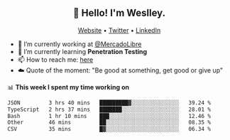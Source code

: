 <h2 align="center">👋 Hello! I'm Weslley.</h2>
<p align="center">
  <a href="http://weslleyneri.com.br">Website</a> •
  <a href="https://twitter.com/Weslley_Neri">Twitter</a> •
  <a href="https://www.linkedin.com/in/weslley-neri-3658908b">LinkedIn</a>
</p>


- 🔭 I’m currently working at [@MercadoLibre](https://github.com/mercadolibre)
- 🌱 I’m currently learning **Penetration Testing**
- 📫 How to reach me: [here](mailto:weslley39@gmail.com)
- ☁️ Quote of the moment: "Be good at something, get good or give up"

📊 **This week I spent my time working on**
<!--START_SECTION:waka-->

```txt
JSON         3 hrs 40 mins   █████████▓░░░░░░░░░░░░░░░   39.24 %
TypeScript   2 hrs 37 mins   ███████░░░░░░░░░░░░░░░░░░   28.01 %
Bash         1 hr 10 mins    ███░░░░░░░░░░░░░░░░░░░░░░   12.46 %
Other        46 mins         ██░░░░░░░░░░░░░░░░░░░░░░░   08.35 %
CSV          35 mins         █▓░░░░░░░░░░░░░░░░░░░░░░░   06.34 %
```

<!--END_SECTION:waka-->

<!-- Inspired by https://github.com/gruselhaus/gruselhaus -->